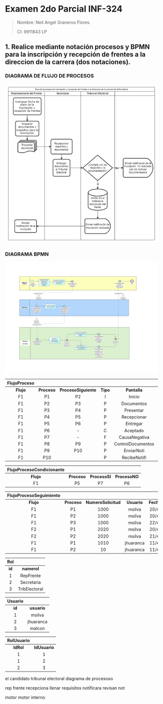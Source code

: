 # Examen 2do Parcial INF-324
> Nombre: Neil Angel Graneros Flores.
>
> CI: 9911843 LP
## 1. Realice mediante notación procesos y BPMN para la inscripción y recepción de frentes a la direccion de la carrera (dos notaciones).
### DIAGRAMA DE FLUJO DE PROCESOS
![](Examen324_Modelo1.png)
### DIAGRAMA BPMN 
![](sentencia1_BPMN.png)




| **FlujoProceso** 	|             	|                      	|          	|                   	|               	|
|:----------------:	|:-----------:	|:--------------------:	|:--------:	|:-----------------:	|:-------------:	|
|     **Flujo**    	| **Proceso** 	| **ProcesoSiguiente** 	| **Tipo** 	|    **Pantalla**   	|    **Rol**    	|
|        F1        	|      P1     	|          P2          	|     I    	|       Inicio      	|   RepFrente   	|
|        F1        	|      P2     	|          P3          	|     P    	|     Documentos    	|   RepFrente   	|
|        F1        	|      P3     	|          P4          	|     P    	|     Presentar     	|   RepFrente   	|
|        F1        	|      P4     	|          P5          	|     P    	|    Recepcionar    	|   Secretaria  	|
|        F1        	|      P5     	|          P6          	|     P    	|      Entregar     	|   Secretaria  	|
|        F1        	|      P6     	|           -          	|     C    	|      Aceptado     	| TribElectoral 	|
|        F1        	|      P7     	|           -          	|     F    	|   CausaNegativa   	| TribElectoral 	|
|        F1        	|      P8     	|          P9          	|     P    	| ControlDocumentos 	| TribElectoral 	|
|        F1        	|      P9     	|          P10         	|     P    	|     EnviarNoti    	| TribElectoral 	|
|        F1        	|     P10     	|                      	|     P    	|    RecibeNotifi   	|   RepFrente   	|





| **FlujoProcesoCondicionante** 	|             	|               	|               	|
|:-----------------------------:	|:-----------:	|:-------------:	|:-------------:	|
|           **Flujo**           	| **Proceso** 	| **ProcesoSI** 	| **ProcesoNO** 	|
|               F1              	|      P5     	|       P7      	|       P6      	|




| **FlujoProcesoSeguimiento** 	|             	|                     	|             	|                 	|                	|              	|             	|
|:---------------------------:	|:-----------:	|:-------------------:	|:-----------:	|:---------------:	|:--------------:	|:------------:	|:-----------:	|
|          **Flujo**          	| **Proceso** 	| **NumeroSolicitud** 	| **Usuario** 	| **FechaInicio** 	| **HoraInicio** 	| **FechaFin** 	| **HoraFin** 	|
|              F1             	|      P1     	|         1000        	|    msilva   	|    20/4/2022    	|      10:00     	|   20/4/2022  	|    14:00    	|
|              F1             	|      P2     	|         1000        	|    msilva   	|    20/4/2022    	|      14:01     	|   22/4/2022  	|    10:00    	|
|              F1             	|      P3     	|         1000        	|    msilva   	|    22/4/2022    	|      10:01     	|              	|             	|
|              F2             	|      P1     	|         2020        	|    msilva   	|    20/4/2022    	|      10:10     	|   21/4/2022  	|    11:10    	|
|              F2             	|      P2     	|         2020        	|    msilva   	|    21/4/2022    	|      11:11     	|              	|             	|
|              F1             	|      P1     	|         1010        	|  jhuaranca  	|    11/4/2022    	|      09:00     	|   11/4/2022  	|    09:10    	|
|              F1             	|      P2     	|          10         	|  jhuaranca  	|    11/4/2022    	|      09:11     	|              	|             	|



| **Rol** 	|                 	|
|:-------:	|:---------------:	|
|  **id** 	| **namerol** 	        |
|    1    	|    RepFrente    	|
|    2    	|    Secretaria   	|
|    3    	|  TribElectoral  	|


| **Usuario** 	|                 	|
|:-----------:	|:---------------:	|
|    **id**   	| **usuario** 	    |
|      1      	|      msilva     	|
|      2      	|    jhuaranca    	|
|      3      	|      malcon     	|


| **RolUsuario** 	|               	|
|:--------------:	|:-------------:	|
|    **IdRol**   	| **IdUsuario** 	|
|        1       	|       1       	|
|        1       	|       2       	|
|        2       	|       3       	|

el candidato        tribunal electoral
 diagrama de procesoso

rep frente recepciona llenar requisitos notificara revisan not

motor motor interno 
